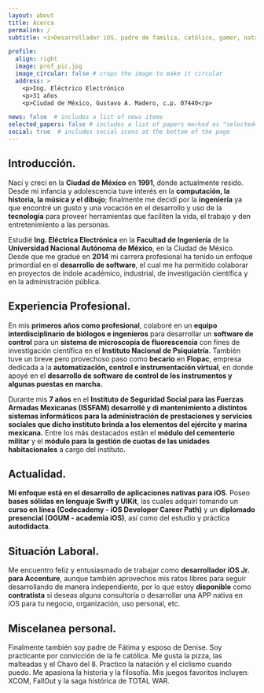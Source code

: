 ```yaml
---
layout: about
title: Acerca
permalink: /
subtitle: <i>Desarrollador iOS, padre de familia, católico, gamer, natación y ciclismo, aficionado a la historia.</i>

profile:
  align: right
  image: prof_pic.jpg
  image_circular: false # crops the image to make it circular
  address: >
    <p>Ing. Eléctrico Electrónico
    <p>31 años
    <p>Ciudad de México, Gustavo A. Madero, c.p. 07440</p>

news: false  # includes a list of news items
selected_papers: false # includes a list of papers marked as "selected={true}"
social: true  # includes social icons at the bottom of the page
---
```

## Introducción.
Nací y crecí en la **Ciudad de México** en **1991**, donde actualmente resido. Desde mi infancia y adolescencia tuve interés en la **computación, la historia, la música y el dibujo**; finalmente me decidí por la **ingeniería** ya que encontré un gusto y una vocación en el desarrollo y uso de la **tecnología** para proveer herramientas que faciliten la vida, el trabajo y den entretenimiento a las personas.

Estudié **Ing. Eléctrica Electrónica** en la **Facultad de Ingeniería** de la **Universidad Nacional Autónoma de México**, en la Ciudad de México. Desde que me gradué en **2014** mi carrera profesional ha tenido un enfoque primordial en el **desarrollo de software**, el cual me ha permitido colaborar en proyectos de índole académico, industrial, de investigación científica y en la administración pública.

## Experiencia Profesional.
En mis **primeros años como profesional**, colaboré en un **equipo interdisciplinario de biólogos e ingenieros** para desarrollar un **software de control** para un **sistema de microscopía de fluorescencia** con fines de investigación científica en el **Instituto Nacional de Psiquiatría**. También tuve un breve pero provechoso paso como **becario** en **Flopac**, empresa dedicada a la **automatización, control e instrumentación virtual**, en donde apoyé en el **desarrollo de software de control de los instrumentos y algunas puestas en marcha.**

Durante mis **7 años** en el **Instituto de Seguridad Social para las Fuerzas Armadas Mexicanas (ISSFAM) desarrollé y di mantenimiento a distintos sistemas informáticos para la administración de prestaciones y servicios sociales que dicho instituto brinda a los elementos del ejército y marina mexicana.** Entre los más destacados están el **módulo del cementerio militar** y el **módulo para la gestión de cuotas de las unidades habitacionales** a cargo del instituto.

## Actualidad.
**Mi enfoque está en el desarrollo de aplicaciones nativas para iOS**. Poseo **bases sólidas en lenguaje Swift y UIKit**, las cuales adquirí tomando un **curso en línea (Codecademy - iOS Developer Career Path)** y un **diplomado presencial (OGUM - academia iOS)**, así como del estudio y práctica **autodidacta**.

## Situación Laboral.
Me encuentro feliz y entusiasmado de trabajar como **desarrollador iOS Jr. para Accenture**, aunque también aprovechos mis ratos libres para seguir desarrollando de manera independiente, por lo que estoy **disponible** como **contratista** si deseas alguna consultoría o desarrollar una APP nativa en iOS para tu negocio, organización, uso personal, etc.

## Miscelanea personal.
Finalmente también soy padre de Fátima y esposo de Denise. Soy practicante por convicción de la fe católica. Me gusta la pizza, las malteadas y el Chavo del 8. Practico la natación y el ciclismo cuando puedo. Me apasiona la historia y la filosofía. Mis juegos favoritos incluyen: XCOM, FallOut y la saga histórica de TOTAL WAR.
